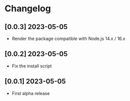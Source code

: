 # Changelog

## [0.0.3] 2023-05-05

- Render the package compatible with Node.js 14.x / 16.x

## [0.0.2] 2023-05-05

- Fix the install script

## [0.0.1] 2023-05-05

- First alpha release
